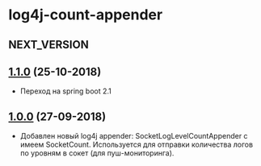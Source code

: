# log4j-count-appender

## NEXT_VERSION

## [1.1.0]() (25-10-2018)

* Переход на spring boot 2.1

## [1.0.0]() (27-09-2018)

* Добавлен новый log4j appender: SocketLogLevelCountAppender с имеем SocketCount.
Используется для отправки количества логов по уровням в сокет (для пуш-мониторинга).